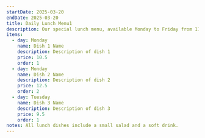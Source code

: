 ```yaml
---
startDate: 2025-03-20
endDate: 2025-03-20
title: Daily Lunch Menu1
description: Our special lunch menu, available Monday to Friday from 11:30 AM to 2:30 PM.
items:
  - day: Monday
    name: Dish 1 Name
    description: Description of dish 1
    price: 10.5
    order: 1
  - day: Monday
    name: Dish 2 Name
    description: Description of dish 2
    price: 12.5
    order: 2
  - day: Tuesday
    name: Dish 3 Name
    description: Description of dish 3
    price: 9.5
    order: 1
notes: All lunch dishes include a small salad and a soft drink.
---
```

